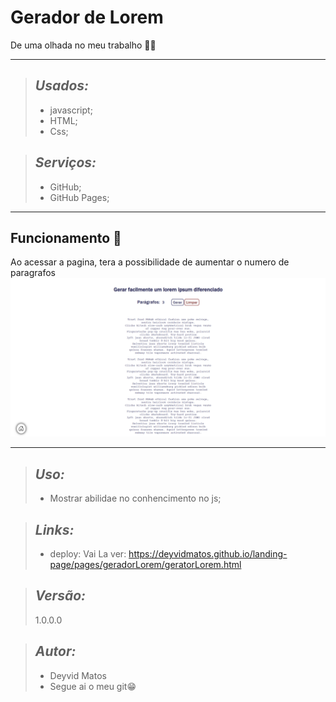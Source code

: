 # Gerador de Lorem
De uma olhada no meu trabalho 🐱‍🏍

---

> ## *Usados:*
> - javascript;
> - HTML;
> - Css;

> ## *Serviços:*
> - GitHub;
> - GitHub Pages;

---

## Funcionamento 🔎
Ao acessar a pagina, tera a possibilidade de aumentar o numero de paragrafos
![image](https://github.com/deyvidMatos/landing-page/blob/main/image/geradorLorem.png)

---

> ## *Uso:*
> - Mostrar abilidae no conhencimento no js;

> ## *Links:*
> - deploy: Vai La ver: https://deyvidmatos.github.io/landing-page/pages/geradorLorem/geratorLorem.html

> ## *Versão:*
>  1.0.0.0

> ## *Autor:*
> - Deyvid Matos
> - Segue ai o meu git😁
